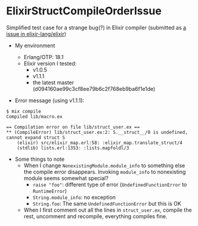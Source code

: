 ElixirStructCompileOrderIssue
=============================

Simplified test case for a strange bug(?) in Elixir compiler (submitted as [a issue in elixir-lang/elixir](https://github.com/elixir-lang/elixir/issues/4055))

- My environment
    - Erlang/OTP: 18.1
    - Elixir version I tested:
        - v1.0.5
        - v1.1.1
        - the latest master (d094160ae99c3cf8ee79b6c2f768eb9ba6f1e1de)

- Error message (using v1.1.1):

```
$ mix compile
Compiled lib/macro.ex

== Compilation error on file lib/struct_user.ex ==
** (CompileError) lib/struct_user.ex:2: S.__struct__/0 is undefined, cannot expand struct S
    (elixir) src/elixir_map.erl:58: :elixir_map.translate_struct/4
    (stdlib) lists.erl:1353: :lists.mapfoldl/3

```

- Some things to note
    - When I change `NonexistingModule.module_info` to something else the compile error disappears. Invoking `module_info` to nonexisting module seems somewhat special?
        - `raise "foo"`: different type of error (`UndefinedFunctionError` to `RuntimeError`)
        - `String.module_info`: no exception
        - `String.foo`: The same `UndefinedFunctionError` but this is OK
    - When I first comment out all the lines in `struct_user.ex`, compile the rest, uncomment and recompile, everything compiles fine.
